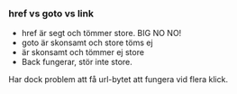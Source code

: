 ### href vs goto vs link

* href är segt och tömmer store. BIG NO NO!
* goto är skonsamt och store töms ej
* <a> är skonsamt och tömmer ej store
* Back fungerar, stör inte store.

Har dock problem att få url-bytet att fungera vid flera klick.